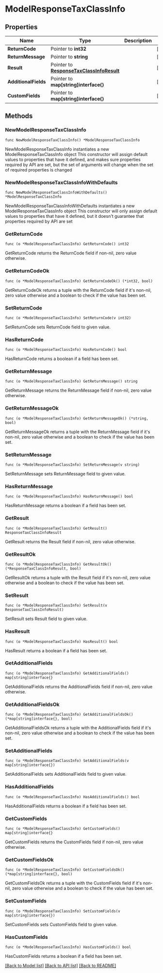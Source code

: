 # ModelResponseTaxClassInfo

## Properties

Name | Type | Description | Notes
------------ | ------------- | ------------- | -------------
**ReturnCode** | Pointer to **int32** |  | [optional] 
**ReturnMessage** | Pointer to **string** |  | [optional] 
**Result** | Pointer to [**ResponseTaxClassInfoResult**](ResponseTaxClassInfoResult.md) |  | [optional] 
**AdditionalFields** | Pointer to **map[string]interface{}** |  | [optional] 
**CustomFields** | Pointer to **map[string]interface{}** |  | [optional] 

## Methods

### NewModelResponseTaxClassInfo

`func NewModelResponseTaxClassInfo() *ModelResponseTaxClassInfo`

NewModelResponseTaxClassInfo instantiates a new ModelResponseTaxClassInfo object
This constructor will assign default values to properties that have it defined,
and makes sure properties required by API are set, but the set of arguments
will change when the set of required properties is changed

### NewModelResponseTaxClassInfoWithDefaults

`func NewModelResponseTaxClassInfoWithDefaults() *ModelResponseTaxClassInfo`

NewModelResponseTaxClassInfoWithDefaults instantiates a new ModelResponseTaxClassInfo object
This constructor will only assign default values to properties that have it defined,
but it doesn't guarantee that properties required by API are set

### GetReturnCode

`func (o *ModelResponseTaxClassInfo) GetReturnCode() int32`

GetReturnCode returns the ReturnCode field if non-nil, zero value otherwise.

### GetReturnCodeOk

`func (o *ModelResponseTaxClassInfo) GetReturnCodeOk() (*int32, bool)`

GetReturnCodeOk returns a tuple with the ReturnCode field if it's non-nil, zero value otherwise
and a boolean to check if the value has been set.

### SetReturnCode

`func (o *ModelResponseTaxClassInfo) SetReturnCode(v int32)`

SetReturnCode sets ReturnCode field to given value.

### HasReturnCode

`func (o *ModelResponseTaxClassInfo) HasReturnCode() bool`

HasReturnCode returns a boolean if a field has been set.

### GetReturnMessage

`func (o *ModelResponseTaxClassInfo) GetReturnMessage() string`

GetReturnMessage returns the ReturnMessage field if non-nil, zero value otherwise.

### GetReturnMessageOk

`func (o *ModelResponseTaxClassInfo) GetReturnMessageOk() (*string, bool)`

GetReturnMessageOk returns a tuple with the ReturnMessage field if it's non-nil, zero value otherwise
and a boolean to check if the value has been set.

### SetReturnMessage

`func (o *ModelResponseTaxClassInfo) SetReturnMessage(v string)`

SetReturnMessage sets ReturnMessage field to given value.

### HasReturnMessage

`func (o *ModelResponseTaxClassInfo) HasReturnMessage() bool`

HasReturnMessage returns a boolean if a field has been set.

### GetResult

`func (o *ModelResponseTaxClassInfo) GetResult() ResponseTaxClassInfoResult`

GetResult returns the Result field if non-nil, zero value otherwise.

### GetResultOk

`func (o *ModelResponseTaxClassInfo) GetResultOk() (*ResponseTaxClassInfoResult, bool)`

GetResultOk returns a tuple with the Result field if it's non-nil, zero value otherwise
and a boolean to check if the value has been set.

### SetResult

`func (o *ModelResponseTaxClassInfo) SetResult(v ResponseTaxClassInfoResult)`

SetResult sets Result field to given value.

### HasResult

`func (o *ModelResponseTaxClassInfo) HasResult() bool`

HasResult returns a boolean if a field has been set.

### GetAdditionalFields

`func (o *ModelResponseTaxClassInfo) GetAdditionalFields() map[string]interface{}`

GetAdditionalFields returns the AdditionalFields field if non-nil, zero value otherwise.

### GetAdditionalFieldsOk

`func (o *ModelResponseTaxClassInfo) GetAdditionalFieldsOk() (*map[string]interface{}, bool)`

GetAdditionalFieldsOk returns a tuple with the AdditionalFields field if it's non-nil, zero value otherwise
and a boolean to check if the value has been set.

### SetAdditionalFields

`func (o *ModelResponseTaxClassInfo) SetAdditionalFields(v map[string]interface{})`

SetAdditionalFields sets AdditionalFields field to given value.

### HasAdditionalFields

`func (o *ModelResponseTaxClassInfo) HasAdditionalFields() bool`

HasAdditionalFields returns a boolean if a field has been set.

### GetCustomFields

`func (o *ModelResponseTaxClassInfo) GetCustomFields() map[string]interface{}`

GetCustomFields returns the CustomFields field if non-nil, zero value otherwise.

### GetCustomFieldsOk

`func (o *ModelResponseTaxClassInfo) GetCustomFieldsOk() (*map[string]interface{}, bool)`

GetCustomFieldsOk returns a tuple with the CustomFields field if it's non-nil, zero value otherwise
and a boolean to check if the value has been set.

### SetCustomFields

`func (o *ModelResponseTaxClassInfo) SetCustomFields(v map[string]interface{})`

SetCustomFields sets CustomFields field to given value.

### HasCustomFields

`func (o *ModelResponseTaxClassInfo) HasCustomFields() bool`

HasCustomFields returns a boolean if a field has been set.


[[Back to Model list]](../README.md#documentation-for-models) [[Back to API list]](../README.md#documentation-for-api-endpoints) [[Back to README]](../README.md)


